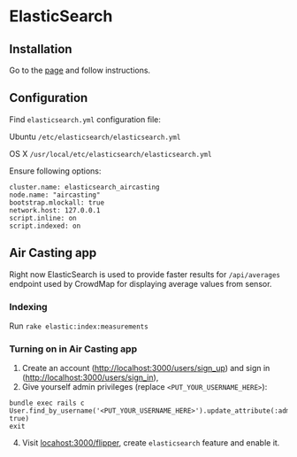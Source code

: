 # ElasticSearch

## Installation

Go to the [page](https://www.elastic.co/downloads/elasticsearch) and follow instructions.

## Configuration

Find `elasticsearch.yml` configuration file:

Ubuntu `/etc/elasticsearch/elasticsearch.yml`

OS X `/usr/local/etc/elasticsearch/elasticsearch.yml`

Ensure following options:

```
cluster.name: elasticsearch_aircasting
node.name: "aircasting"
bootstrap.mlockall: true
network.host: 127.0.0.1
script.inline: on
script.indexed: on
```

## Air Casting app

Right now ElasticSearch is used to provide faster results for `/api/averages` endpoint used by CrowdMap for displaying average values from sensor.

### Indexing

Run `rake elastic:index:measurements`

### Turning on in Air Casting app

1. Create an account ([http://localhost:3000/users/sign_up](http://localhost:3000/users/sign_up)) and sign in ([http://localhost:3000/users/sign_in](http://localhost:3000/users/sign_in)),
3. Give yourself admin privileges (replace `<PUT_YOUR_USERNAME_HERE>`):

  ```
  bundle exec rails c
  User.find_by_username('<PUT_YOUR_USERNAME_HERE>').update_attribute(:admin, true)
  exit
  ```
4. Visit [locahost:3000/flipper](http://locahost:3000/flipper), create `elasticsearch` feature and enable it.
